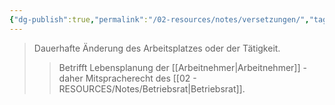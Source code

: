 ```yaml
---
{"dg-publish":true,"permalink":"/02-resources/notes/versetzungen/","tags":["betriebsrat/mitwirkung","personalpolitik"],"noteIcon":"","updated":"2025-09-05T10:12:32.572+02:00"}
---
```


>Dauerhafte Änderung des Arbeitsplatzes oder der Tätigkeit.
>>Betrifft Lebensplanung der [[Arbeitnehmer\|Arbeitnehmer]] - daher Mitspracherecht des [[02 - RESOURCES/Notes/Betriebsrat\|Betriebsrat]].